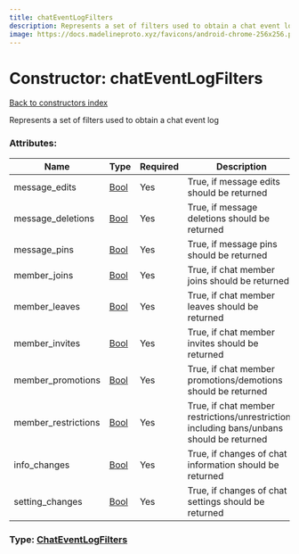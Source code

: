 ```yaml
---
title: chatEventLogFilters
description: Represents a set of filters used to obtain a chat event log
image: https://docs.madelineproto.xyz/favicons/android-chrome-256x256.png
---
```

# Constructor: chatEventLogFilters  
[Back to constructors index](index.md)



Represents a set of filters used to obtain a chat event log

### Attributes:

| Name     |    Type       | Required | Description |
|----------|---------------|----------|-------------|
|message\_edits|[Bool](../types/Bool.md) | Yes|True, if message edits should be returned|
|message\_deletions|[Bool](../types/Bool.md) | Yes|True, if message deletions should be returned|
|message\_pins|[Bool](../types/Bool.md) | Yes|True, if message pins should be returned|
|member\_joins|[Bool](../types/Bool.md) | Yes|True, if chat member joins should be returned|
|member\_leaves|[Bool](../types/Bool.md) | Yes|True, if chat member leaves should be returned|
|member\_invites|[Bool](../types/Bool.md) | Yes|True, if chat member invites should be returned|
|member\_promotions|[Bool](../types/Bool.md) | Yes|True, if chat member promotions/demotions should be returned|
|member\_restrictions|[Bool](../types/Bool.md) | Yes|True, if chat member restrictions/unrestrictions including bans/unbans should be returned|
|info\_changes|[Bool](../types/Bool.md) | Yes|True, if changes of chat information should be returned|
|setting\_changes|[Bool](../types/Bool.md) | Yes|True, if changes of chat settings should be returned|



### Type: [ChatEventLogFilters](../types/ChatEventLogFilters.md)


